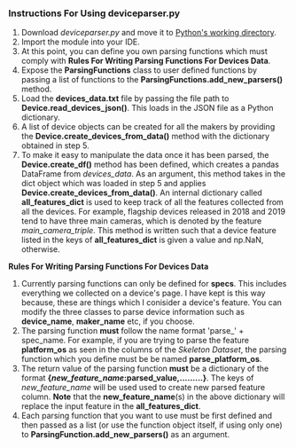 
### Instructions For Using deviceparser.py

1. Download *deviceparser.py* and move it to [Python's working directory](https://stackoverflow.com/questions/17359698/how-to-get-the-current-working-directory-using-python-3/17361545).
2. Import the module into your IDE.
3. At this point, you can define you own parsing functions which must comply with **Rules For Writing Parsing Functions For Devices Data**.
4. Expose the **ParsingFunctions** class to user defined functions by passing a list of functions to the **ParsingFunctions.add_new_parsers()** method.
5. Load the **devices_data.txt** file by passing the file path to **Device.read_devices_json()**. This loads in the JSON file as a Python dictionary.
6. A list of device objects can be created for all the makers by providing the **Device.create_devices_from_data()** method with the dictionary obtained in step 5.
7. To make it easy to manipulate the data once it has been parsed, the **Device.create_df()** method has been defined, which creates a pandas DataFrame from *devices_data*. As an argument, this method takes in the dict object which was loaded in step 5 and applies **Device.create_devices_from_data()**. An internal dictionary called **all_features_dict** is used to keep track of all the features collected from all the devices. For example, flagship devices released in 2018 and 2019 tend to have three main cameras, which is denoted by the feature *main_camera_triple*. This method is written such that a  device feature listed in the keys of **all_features_dict** is given a value and np.NaN, otherwise.


**Rules For Writing Parsing Functions For Devices Data**
1. Currently parsing functions can only be defined for **specs**. This includes everything we collected on a device's page. I have kept is this way because, these are things which I conisider a device's feature. You can modify the three classes to parse device information such as **device_name**, **maker_name** etc, if you choose.
2. The parsing function **must** follow the name format 'parse_' + spec_name. For example, if you are trying to parse the feature **platform_os** as seen in the columns of the *Skeleton Dataset*, the parsing function which you define must be be named **parse_platform_os**.
3. The return value of the parsing function **must** be a dictionary of the format **{*new_feature_name*:parsed_value,.........}**. The keys of *new_feature_name* will be used used to create new parsed feature column. **Note** that the **new_feature_name**(s) in the above dictionary will replace the input feature in the **all_features_dict**.
4. Each parsing function that you want to use must be first defined and then passed as a list (or use the function object itself, if using only one) to **ParsingFunction.add_new_parsers()** as an argument.

